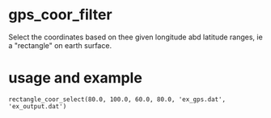 # gps_coor_filter

Select the coordinates based on thee given longitude abd latitude ranges, ie a "rectangle" on earth surface.

# usage and example

`rectangle_coor_select(80.0, 100.0, 60.0, 80.0, 'ex_gps.dat', 'ex_output.dat')`